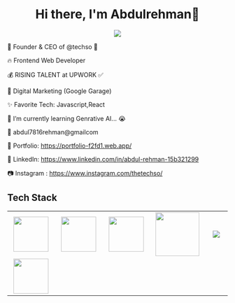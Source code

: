 <body>
  <div align="center">
    <h1> Hi there, I'm Abdulrehman👋<a href="#"></h1>
  </div>
<p align="center">
<a href="https://github.com/hammad-air"><img src="https://readme-typing-svg.herokuapp.com/?lines=+Frontend+Web+Developer;Graphic+Designer&font=Roboto&size=26&duration=3500&pause=500&center=true&width=500&height=50&color=eab676"></a>
	


🤵 Founder & CEO of @techso 🤖

🔥 Frontend Web Developer 
	
💰 RISING TALENT at UPWORK ✅
	
📢 Digital Marketing (Google Garage) 

✨ Favorite Tech: Javascript,React

📓 I’m currently learning Genrative AI... 😭

📧 abdul7816rehman@gmailcom

🎨 Portfolio: https://portfolio-f2fd1.web.app/

💼 LinkedIn: https://www.linkedin.com/in/abdul-rehman-15b321299

📷 Instagram : https://www.instagram.com/thetechso/
 
<h2>Tech Stack</h2>

<table width="100">
<tr>
    <td align='center' width="200">
        <img src="https://www.svgrepo.com/show/353648/dialogflow.svg" width="80">
    </td>

  <td align='center' width="200">
        <img src="https://upload.wikimedia.org/wikipedia/commons/thumb/c/cb/Google_Assistant_logo.svg/1200px-Google_Assistant_logo.svg.png"  width="80">
    </td>
 <td align='center' width="200">
        <img src="https://github.com/abranhe/programming-languages-logos/blob/master/src/javascript/javascript.svg" width="80">
    </td>
 <td align='center' width="200">
        <img src="https://fiverr-res.cloudinary.com/npm-assets/layout-server/fiverr-og-logo.5fd6463.png" width="100">
    </td>
 <td align='center' width="200">
        <img src="https://www.vectorlogo.zone/logos/reactjs/reactjs-ar21.svg">
    </td>
 
</tr>
 
<tr>
    <td align='center'>
        <img src="https://upload.wikimedia.org/wikipedia/commons/thumb/3/38/HTML5_Badge.svg/600px-HTML5_Badge.svg.png"  width="80">
    </td>
</tr>
</table>
</p>
